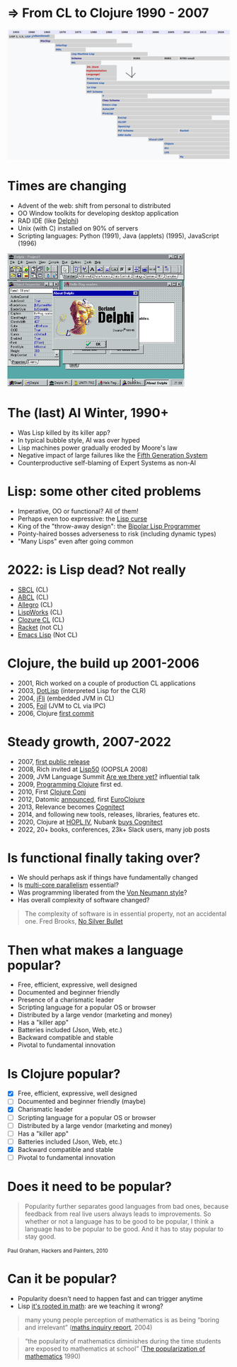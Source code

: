 # => From CL to Clojure 1990 - 2007

<img src="https://raw.githubusercontent.com/reborg/lisp-history-talk/master/20220607-lnd-clojurians/media/timeline-2.png" width="600">

# Times are changing

* Advent of the web: shift from personal to distributed
* OO Window toolkits for developing desktop application
* RAD IDE (like [Delphi](https://en.wikipedia.org/wiki/Delphi_(software)))
* Unix (with C) installed on 90% of servers
* Scripting languages: Python (1991), Java (applets) (1995), JavaScript (1996)

<img src="https://raw.githubusercontent.com/reborg/lisp-history-talk/master/20220607-lnd-clojurians/media/delphi-win95.png" width="400">

# The (last) AI Winter, 1990+

* Was Lisp killed by its killer app?
* In typical bubble style, AI was over hyped
* Lisp machines power gradually eroded by Moore's law
* Negative impact of large failures like the [Fifth Generation System](https://en.wikipedia.org/wiki/Fifth_Generation_Computer_Systems#Failure)
* Counterproductive self-blaming of Expert Systems as non-AI

# Lisp: some other cited problems

* Imperative, OO or functional? All of them!
* Perhaps even too expressive: the [Lisp curse](http://www.winestockwebdesign.com/Essays/Lisp_Curse.html)
* King of the "throw-away design": the [Bipolar Lisp Programmer](https://www.marktarver.com/bipolar.html)
* Pointy-haired bosses adverseness to risk (including dynamic types)
* "Many Lisps" even after going common

# 2022: is Lisp dead? Not really

* [SBCL](http://www.sbcl.org/) (CL)
* [ABCL](https://armedbear.common-lisp.dev/) (CL)
* [Allegro](https://franz.com/products/allegro-common-lisp/) (CL)
* [LispWorks](http://www.lispworks.com/) (CL)
* [Clozure CL](https://github.com/Clozure/ccl) (CL)
* [Racket](https://racket-lang.org/) (not CL)
* [Emacs Lisp](https://www.gnu.org/software/emacs/manual/html_node/elisp/) (Not CL)

# Clojure, the build up 2001-2006

* 2001, Rich worked on a couple of production CL applications
* 2003, [DotLisp](http://dotlisp.sourceforge.net/dotlisp.htm) (interpreted Lisp for the CLR)
* 2004, [jFli](http://jfli.sourceforge.net/) (embedded JVM in CL)
* 2005, [Foil](http://foil.sourceforge.net/) (JVM to CL via IPC)
* 2006, Clojure [first commit](https://sourceforge.net/p/clojure/code/1/)

# Steady growth, 2007-2022

* 2007, [first public release](https://sourceforge.net/projects/clojure/files/clojure/20070922/)
* 2008, Rich invited at [Lisp50](http://lisp50.blogspot.com/2008/10/lisp50-schedule-is-now-available.html) (OOPSLA 2008)
* 2009, JVM Language Summit [Are we there yet?](https://www.infoq.com/presentations/Are-We-There-Yet-Rich-Hickey/) influential talk
* 2009, [Programming Clojure](https://www.amazon.co.uk/Programming-Clojure-Pragmatic-Programmers-Halloway/dp/1934356336) first ed.
* 2010, First [Clojure Conj](https://web.archive.org/web/20100822131230/http://first.clojure-conj.org/)
* 2012, Datomic [announced](http://blog.fogus.me/2012/03/05/datomic/), first [EuroClojure](https://web.archive.org/web/20120210173552/http://euroclojure.com/2012/)
* 2013, Relevance becomes [Cognitect](https://www.cognitect.com/blog/2013/09/16/relevance-and-metadata-partners-join-forces-to-become-cognitect)
* 2014, and following new tools, releases, libraries, features etc.
* 2020, Clojure at [HOPL IV](https://hopl4.sigplan.org/details/hopl-4-papers/9/A-History-of-Clojure), Nubank [buys Cognitect](https://building.nubank.com.br/nubank-acquires-cognitect-press-release/)
* 2022, 20+ books, conferences, 23k+ Slack users, many job posts

# Is functional finally taking over?

* We should perhaps ask if things have fundamentally changed
* Is [multi-core parallelism](https://stackoverflow.com/questions/2835801/why-hasnt-functional-programming-taken-over-yet) essential?
* Was programming liberated from the [Von Neumann style](https://dl.acm.org/doi/pdf/10.1145/359576.359579)?
* Has overall complexity of software changed?

> The complexity of software is in essential property, not an accidental one. Fred Brooks, [No Silver Bullet](https://web.archive.org/web/20160910002130/http://worrydream.com/refs/Brooks-NoSilverBullet.pdf)

# Then what makes a language popular?

* Free, efficient, expressive, well designed
* Documented and beginner friendly
* Presence of a charismatic leader
* Scripting language for a popular OS or browser
* Distributed by a large vendor (marketing and money)
* Has a "killer app"
* Batteries included (Json, Web, etc.)
* Backward compatible and stable
* Pivotal to fundamental innovation

# Is Clojure popular?

* [x] Free, efficient, expressive, well designed
* [ ] Documented and beginner friendly (maybe)
* [x] Charismatic leader
* [ ] Scripting language for a popular OS or browser
* [ ] Distributed by a large vendor (marketing and money)
* [ ] Has a "killer app"
* [ ] Batteries included (Json, Web, etc.)
* [x] Backward compatible and stable
* [ ] Pivotal to fundamental innovation

# Does it need to be popular?

> Popularity further separates good languages from bad ones, because feedback from real live users always leads to improvements. So whether or not a language has to be good to be popular, I think a language has to be popular to be good. And it has to stay popular to stay good.

<small>Paul Graham, Hackers and Painters, 2010</small>

# Can it be popular?

* Popularity doesn't need to happen fast and can trigger anytime
* Lisp [it's rooted in math](http://www.paulgraham.com/icad.html): are we teaching it wrong?

> many young people perception of mathematics is as being “boring and irrelevant” ([maths inquiry report](https://dera.ioe.ac.uk/4873/1/MathsInquiryFinalReport.pdf), 2004)

> “the popularity of mathematics diminishes during the time students are exposed to mathematics at school” ([The popularization of mathematics](https://www.worldcat.org/title/popularization-of-mathematics/oclc/23020125) 1990)
